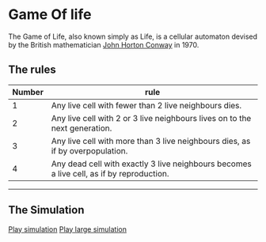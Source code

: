 # Game Of life
The Game of Life, also known simply as Life, is a cellular automaton devised by the British mathematician [John Horton Conway](https://en.wikipedia.org/wiki/John_Horton_Conway) in 1970.

## The rules
| Number  | rule |
| ------------- | ------------- |
| 1 | Any live cell with fewer than 2 live neighbours dies. |
| 2 | Any live cell with 2 or 3 live neighbours lives on to the next generation. |
| 3 | Any live cell with more than 3 live neighbours dies, as if by overpopulation. |
| 4 | Any dead cell with exactly 3 live neighbours becomes a live cell, as if by reproduction. |
----

## The Simulation
[Play simulation]()
[Play large simulation]()
